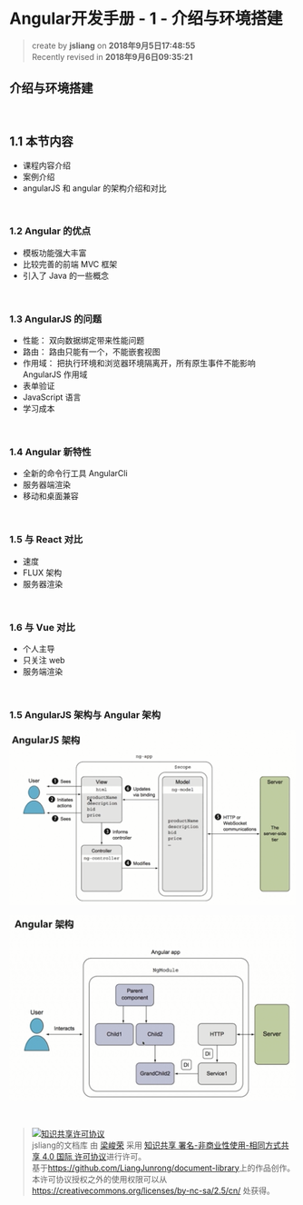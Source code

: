 # Angular开发手册 - 1 - 介绍与环境搭建
> create by **jsliang** on **2018年9月5日17:48:55**   
> Recently revised in **2018年9月6日09:35:21**

## 介绍与环境搭建

<br>

## 1.1 本节内容
* 课程内容介绍
* 案例介绍
* angularJS 和 angular 的架构介绍和对比

<br>

### 1.2 Angular 的优点
* 模板功能强大丰富
* 比较完善的前端 MVC 框架
* 引入了 Java 的一些概念

<br>

### 1.3 AngularJS 的问题
* 性能： 双向数据绑定带来性能问题
* 路由： 路由只能有一个，不能嵌套视图
* 作用域： 把执行环境和浏览器环境隔离开，所有原生事件不能影响 AngularJS 作用域
* 表单验证
* JavaScript 语言
* 学习成本

<br>

### 1.4 Angular 新特性
* 全新的命令行工具 AngularCli
* 服务器端渲染
* 移动和桌面兼容

<br>

### 1.5 与 React 对比
* 速度
* FLUX 架构
* 服务器渲染

<br>

### 1.6 与 Vue 对比
* 个人主导
* 只关注 web
* 服务端渲染

<br>

### 1.5 AngularJS 架构与 Angular 架构
![图](../../public-repertory/img/js-angular-stock-management-platform-chapter1-1.png)

![图](../../public-repertory/img/js-angular-stock-management-platform-chapter1-2.png)

<br>

> <a rel="license" href="http://creativecommons.org/licenses/by-nc-sa/4.0/"><img alt="知识共享许可协议" style="border-width:0" src="https://i.creativecommons.org/l/by-nc-sa/4.0/88x31.png" /></a><br /><span xmlns:dct="http://purl.org/dc/terms/" property="dct:title">jsliang的文档库</span> 由 <a xmlns:cc="http://creativecommons.org/ns#" href="https://github.com/LiangJunrong/document-library" property="cc:attributionName" rel="cc:attributionURL">梁峻荣</a> 采用 <a rel="license" href="http://creativecommons.org/licenses/by-nc-sa/4.0/">知识共享 署名-非商业性使用-相同方式共享 4.0 国际 许可协议</a>进行许可。<br />基于<a xmlns:dct="http://purl.org/dc/terms/" href="https://github.com/LiangJunrong/document-library" rel="dct:source">https://github.com/LiangJunrong/document-library</a>上的作品创作。<br />本许可协议授权之外的使用权限可以从 <a xmlns:cc="http://creativecommons.org/ns#" href="https://creativecommons.org/licenses/by-nc-sa/2.5/cn/" rel="cc:morePermissions">https://creativecommons.org/licenses/by-nc-sa/2.5/cn/</a> 处获得。